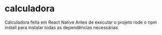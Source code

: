 # calculadora
Calculadora feita em React Native
Antes de executar o projeto rode o npm install para instalar todas as dependências necessárias
